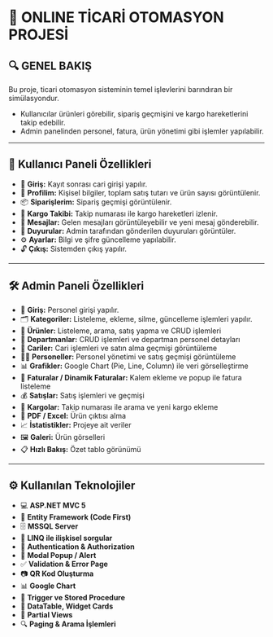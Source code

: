 # 🧾 ONLINE TİCARİ OTOMASYON PROJESİ

## 🔍 GENEL BAKIŞ  
Bu proje, ticari otomasyon sisteminin temel işlevlerini barındıran bir simülasyondur.  
- Kullanıcılar ürünleri görebilir, sipariş geçmişini ve kargo hareketlerini takip edebilir.  
- Admin panelinden personel, fatura, ürün yönetimi gibi işlemler yapılabilir.  

---

## 👥 Kullanıcı Paneli Özellikleri
- 🔐 **Giriş:** Kayıt sonrası cari girişi yapılır.  
- 🙍 **Profilim:** Kişisel bilgiler, toplam satış tutarı ve ürün sayısı görüntülenir.  
- 📦 **Siparişlerim:** Sipariş geçmişi görüntülenir.  
- 🚚 **Kargo Takibi:** Takip numarası ile kargo hareketleri izlenir.  
- 💬 **Mesajlar:** Gelen mesajları görüntüleyebilir ve yeni mesaj gönderebilir.  
- 📢 **Duyurular:** Admin tarafından gönderilen duyuruları görüntüler.  
- ⚙️ **Ayarlar:** Bilgi ve şifre güncelleme yapılabilir.  
- 🔓 **Çıkış:** Sistemden çıkış yapılır.  

---

## 🛠️ Admin Paneli Özellikleri
- 🔐 **Giriş:** Personel girişi yapılır.  
- 🗂️ **Kategoriler:** Listeleme, ekleme, silme, güncelleme işlemleri yapılır.  
- 🛒 **Ürünler:** Listeleme, arama, satış yapma ve CRUD işlemleri  
- 🏢 **Departmanlar:** CRUD işlemleri ve departman personel detayları  
- 👥 **Cariler:** Cari işlemleri ve satın alma geçmişi görüntüleme  
- 🧑‍💼 **Personeller:** Personel yönetimi ve satış geçmişi görüntüleme  
- 📊 **Grafikler:** Google Chart (Pie, Line, Column) ile veri görselleştirme  
- 🧾 **Faturalar / Dinamik Faturalar:** Kalem ekleme ve popup ile fatura listeleme  
- 💰 **Satışlar:** Satış işlemleri ve geçmişi  
- 🚚 **Kargolar:** Takip numarası ile arama ve yeni kargo ekleme  
- 📄 **PDF / Excel:** Ürün çıktısı alma  
- 📈 **İstatistikler:** Projeye ait veriler  
- 🖼️ **Galeri:** Ürün görselleri  
- 📋 **Hızlı Bakış:** Özet tablo görünümü  

---

## ⚙️ Kullanılan Teknolojiler
- 💻 **ASP.NET MVC 5**  
- 🧩 **Entity Framework (Code First)**  
- 🗄️ **MSSQL Server**  
- 🧠 **LINQ ile ilişkisel sorgular**  
- 🔐 **Authentication & Authorization**  
- 💬 **Modal Popup / Alert**  
- ✅ **Validation & Error Page**  
- 📷 **QR Kod Oluşturma**  
- 📊 **Google Chart**  
- 🔁 **Trigger ve Stored Procedure**  
- 📑 **DataTable, Widget Cards**  
- 🧱 **Partial Views**  
- 🔍 **Paging & Arama İşlemleri**  
